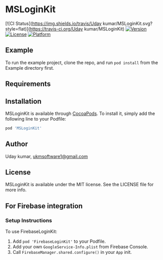 # MSLoginKit

[![CI Status](https://img.shields.io/travis/Uday kumar/MSLoginKit.svg?style=flat)](https://travis-ci.org/Uday kumar/MSLoginKit)
[![Version](https://img.shields.io/cocoapods/v/MSLoginKit.svg?style=flat)](https://cocoapods.org/pods/MSLoginKit)
[![License](https://img.shields.io/cocoapods/l/MSLoginKit.svg?style=flat)](https://cocoapods.org/pods/MSLoginKit)
[![Platform](https://img.shields.io/cocoapods/p/MSLoginKit.svg?style=flat)](https://cocoapods.org/pods/MSLoginKit)

## Example

To run the example project, clone the repo, and run `pod install` from the Example directory first.

## Requirements

## Installation

MSLoginKit is available through [CocoaPods](https://cocoapods.org). To install
it, simply add the following line to your Podfile:

```ruby
pod 'MSLoginKit'
```

## Author

Uday kumar, ukmsoftware1@gmail.com

## License

MSLoginKit is available under the MIT license. See the LICENSE file for more info.


## For Firebase integration
### Setup Instructions
To use FirebaseLoginKit:
1. Add `pod 'FirebaseLoginKit'` to your Podfile.
2. Add your own `GoogleService-Info.plist` from Firebase Console.
3. Call `FirebaseManager.shared.configure()` in your `App` init.
